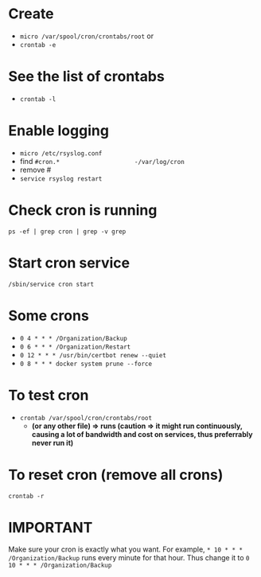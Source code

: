 # Create
- `micro /var/spool/cron/crontabs/root`
or
- `crontab -e`

# See the list of crontabs
- `crontab -l`

# Enable logging
- `micro /etc/rsyslog.conf`   
- find    `#cron.*                     -/var/log/cron`
- remove #
- `service rsyslog restart`

# Check cron is running
`ps -ef | grep cron | grep -v grep`

# Start cron service
`/sbin/service cron start`

# Some crons
- `0 4 * * * /Organization/Backup`
- `0 6 * * * /Organization/Restart`
- `0 12 * * * /usr/bin/certbot renew --quiet`
- `0 8 * * * docker system prune --force`

# To test cron
- `crontab /var/spool/cron/crontabs/root`
    - **(or any other file) => runs (caution => it might run continuously, causing a lot of bandwidth and cost on services, thus preferrably never run it)**

# To reset cron (remove all crons)
`crontab -r`

# IMPORTANT

Make sure your cron is exactly what you want. For example, `* 10 * * * /Organization/Backup` runs every minute for that hour. Thus change it to `0 10 * * * /Organization/Backup`